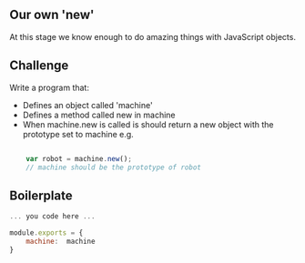 Our own 'new'
------------

At this stage we know enough to do amazing things with JavaScript objects.

Challenge
---------

Write a program that:
- Defines an object called 'machine'
- Defines a method called new in machine
- When machine.new is called is should return a new object with the prototype set to machine e.g.

```js

	var robot = machine.new();
	// machine should be the prototype of robot

```

Boilerplate
-----------
```js
... you code here ...

module.exports = {
	machine:  machine
}
```
